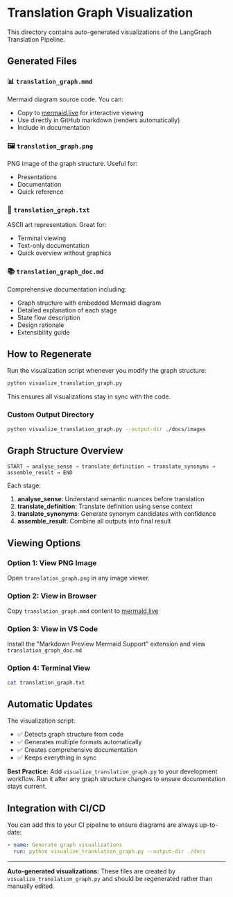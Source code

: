 # Translation Graph Visualization

This directory contains auto-generated visualizations of the LangGraph Translation Pipeline.

## Generated Files

### 📊 `translation_graph.mmd`
Mermaid diagram source code. You can:
- Copy to [mermaid.live](https://mermaid.live) for interactive viewing
- Use directly in GitHub markdown (renders automatically)
- Include in documentation

### 🖼️ `translation_graph.png`
PNG image of the graph structure. Useful for:
- Presentations
- Documentation
- Quick reference

### 📝 `translation_graph.txt`
ASCII art representation. Great for:
- Terminal viewing
- Text-only documentation
- Quick overview without graphics

### 📚 `translation_graph_doc.md`
Comprehensive documentation including:
- Graph structure with embedded Mermaid diagram
- Detailed explanation of each stage
- State flow description
- Design rationale
- Extensibility guide

## How to Regenerate

Run the visualization script whenever you modify the graph structure:

```bash
python visualize_translation_graph.py
```

This ensures all visualizations stay in sync with the code.

### Custom Output Directory

```bash
python visualize_translation_graph.py --output-dir ./docs/images
```

## Graph Structure Overview

```
START → analyse_sense → translate_definition → translate_synonyms → assemble_result → END
```

Each stage:
1. **analyse_sense**: Understand semantic nuances before translation
2. **translate_definition**: Translate definition using sense context
3. **translate_synonyms**: Generate synonym candidates with confidence
4. **assemble_result**: Combine all outputs into final result

## Viewing Options

### Option 1: View PNG Image
Open `translation_graph.png` in any image viewer.

### Option 2: View in Browser
Copy `translation_graph.mmd` content to [mermaid.live](https://mermaid.live)

### Option 3: View in VS Code
Install the "Markdown Preview Mermaid Support" extension and view `translation_graph_doc.md`

### Option 4: Terminal View
```bash
cat translation_graph.txt
```

## Automatic Updates

The visualization script:
- ✅ Detects graph structure from code
- ✅ Generates multiple formats automatically
- ✅ Creates comprehensive documentation
- ✅ Keeps everything in sync

**Best Practice:** Add `visualize_translation_graph.py` to your development workflow.
Run it after any graph structure changes to ensure documentation stays current.

## Integration with CI/CD

You can add this to your CI pipeline to ensure diagrams are always up-to-date:

```yaml
- name: Generate graph visualizations
  run: python visualize_translation_graph.py --output-dir ./docs
```

---

**Auto-generated visualizations:** These files are created by `visualize_translation_graph.py`
and should be regenerated rather than manually edited.

